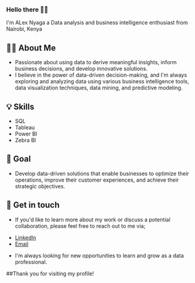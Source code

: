 ### Hello there 🙋‍♂️

I'm ALex Nyaga a Data analysis and business intelligence enthusiast from Nairobi, Kenya

## 👨‍💻 About Me
- Passionate about using data to derive meaningful insights, inform business decisions, and develop innovative solutions. 
- I believe in the power of data-driven decision-making, and I'm always exploring and analyzing data using various business intelligence tools, data visualization techniques, data mining, and predictive modeling.

## 💡 Skills
- SQL
- Tableau
- Power BI
- Zebra BI

## 🎯 Goal
- Develop data-driven solutions that enable businesses to optimize their operations, improve their customer experiences, and achieve their strategic objectives.

## 📇 Get in touch
- If you'd like to learn more about my work or discuss a potential collaboration, please feel free to reach out to me via;
+ [LinkedIn](https://www.linkedin.com/in/alex-nyaga-2446aa208/) 
+ [Email](nyagalex98@gmail.com) 
- I'm always looking for new opportunities to learn and grow as a data professional.

##Thank you for visiting my profile!

